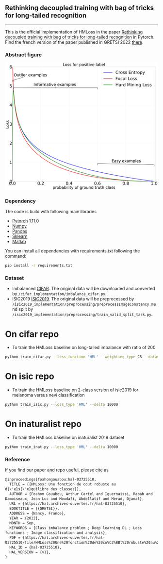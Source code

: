 ## Rethinking decoupled training with bag of tricks for long-tailed recognition
_________________

This is the official implementation of HMLoss in the paper [Rethinking decoupled training with bag of tricks for long-tailed recognition](https:) in Pytorch.
Find the french version of the paper published in GRETSI 2022 [there](https://hal.archives-ouvertes.fr/hal-03725510).
### Abstract figure

![Alt text](ressources/images/abstract_figure.png?raw=true "HMLoss")
### Dependency
The code is build with following main libraries
- [Pytorch](https://www.tensorflow.org) 1.11.0
- [Numpy](https://numpy.org/) 
- [Pandas](https://pandas.pydata.org/)
- [Sklearn](https://scikit-learn.org/stable/)
- [Matlab](https://ch.mathworks.com/fr/products/matlab.html)

You can install all dependencies with requirements.txt following the command:
```bash
pip install -r requirements.txt 
```


### Dataset
- Imbalanced [CIFAR](https://www.cs.toronto.edu/~kriz/cifar.html). The original data will be downloaded and converted by `/cifar_implementation/imbalance_cifar.py`.
- ISIC2019 [ISIC2019](https://challenge2019.isic-archive.com/). The original data will be preprocessed by `/isic2019_implementation/preprocessing/preprocessImageConstancy.m`and split by `/isic2019_implementation/preprocessing/train_valid_split_task.py`.


# On cifar repo
- To train the HMLoss baseline on long-tailed imbalance with ratio of 200 

```bash
python train_cifar.py --loss_function 'HML' --weighting_type CS --dataset_name 'cifar100' --imb_type 'exp' --imb_ratio 0.02 --gpu 0 
```

# On isic repo
- To train the HMLoss baseline on 2-class version of isic2019 for melanoma versus nevi classification

```bash
python train_isic.py --loss_type 'HML' --delta 10000   
```
# On inaturalist repo
- To train the HMLoss baseline on inaturalist 2018 dataset

```bash
python train_inat.py --loss_type 'HML' --delta 10000   
```

### Reference

If you find our paper and repo useful, please cite as

```
@inproceedings{foahomgouabou:hal-03725510,
  TITLE = {{HMLoss: Une fonction de cout robuste au d{\'e}s{\'e}quilibre des classes}},
  AUTHOR = {Foahom Gouabou, Arthur Cartel and Iguernaissi, Rabah and Damoiseaux, Jean Luc and Moudafi, Abdellatif and Merad, Djamal},
  URL = {https://hal.archives-ouvertes.fr/hal-03725510},
  BOOKTITLE = {{GRETSI}},
  ADDRESS = {Nancy, France},
  YEAR = {2022},
  MONTH = Sep,
  KEYWORDS = {Class imbalance problem ; Deep learning DL ; Loss functions ; Image classification and analysis},
  PDF = {https://hal.archives-ouvertes.fr/hal-03725510/file/HMLoss%20Une%20fonction%20de%20co%C3%BBt%20robuste%20au%20d%C3%A9s%C3%A9quilibre%20des%20classes.pdf},
  HAL_ID = {hal-03725510},
  HAL_VERSION = {v1},
}
